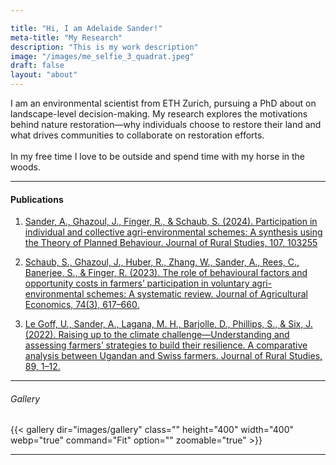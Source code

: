 ```yaml
---

title: "Hi, I am Adelaide Sander!"
meta-title: "My Research"
description: "This is my work description"
image: "/images/me_selfie_3_quadrat.jpeg"
draft: false
layout: "about"
---
```


I am an environmental scientist from ETH Zurich,  pursuing a PhD about on landscape-level decision-making. My research explores the motivations behind nature restoration—why individuals choose to restore their land and what drives communities to collaborate on restoration efforts. <br><br>
In my free time I love to be outside and spend time with my horse in the woods.

<hr>


#### Publications

1. [Sander, A., Ghazoul, J., Finger, R., & Schaub, S. (2024). Participation in individual and collective agri-environmental schemes: A synthesis using the Theory of Planned Behaviour. Journal of Rural Studies, 107, 103255](https://doi.org/10.1016/j.jrurstud.2024.103255)

2. [Schaub, S., Ghazoul, J., Huber, R., Zhang, W., Sander, A., Rees, C., Banerjee, S., & Finger, R. (2023). The role of behavioural factors and opportunity costs in farmers’ participation in voluntary agri-environmental schemes: A systematic review. Journal of Agricultural Economics, 74(3), 617–660.](https://doi.org/10.1111/1477-9552.12538)

3. [Le Goff, U., Sander, A., Lagana, M. H., Barjolle, D., Phillips, S., & Six, J. (2022). Raising up to the climate challenge—Understanding and assessing farmers’ strategies to build their resilience. A comparative analysis between Ugandan and Swiss farmers. Journal of Rural Studies, 89, 1–12.](https://doi.org/10.1016/j.jrurstud.2021.10.020)


<hr>

###### Gallery

{{< gallery dir="images/gallery" class="" height="400" width="400" webp="true" command="Fit" option="" zoomable="true" >}}

<hr>
